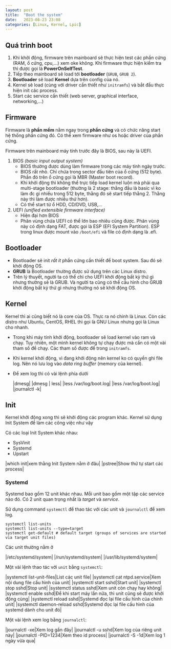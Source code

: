 ```yaml
---
layout: post
title:  "Boot the system"
date:   2023-08-23 23:08
categories: [Linux, Kernel, Lpic]
---
```


## Quá trình boot
1. Khi khởi động, firmware trên mainboard sẽ thực hiện test các phần cứng (RAM, ổ cứng, cpu,...) xem oke không. Khi firmware thực hiện kiểm tra thì được gọi là **PowerOnSelfTest**.
2. Tiếp theo mainboard sẽ load tới **bootloader** (`GRUB`, `GRUB 2`).
3. **Bootloader** sẽ load **Kernel** dựa trên config của nó.
4. Kernel sẽ load (cùng với driver cần thiết như `initramfs`) và bắt đầu thực hiện init các process.
5. Start các service cần thiết (web server, graphical interface, networking,...)

## Firmware
Firmware là **phần mềm** nằm ngay trong **phần cứng** và có chức năng start hệ thống phần cứng đó. Có thể xem firmware như os hoặc driver của phần cứng.

Firmware trên mainboard máy tính trước đây là BIOS, sau này là UEFI.

1. BIOS *(basic input output system)*
    - BIOS thường được dùng làm firmware trong các máy tính ngày trước.
    - BIOS rất nhỏ. Chỉ chứa trong sector đầu tiên của ổ cứng (512 byte). Phần đó trên ổ cứng gọi là MBR (Master boot record).
    - Khi khởi động thì không thể trực tiếp load kernel luôn mà phải qua multi-stage bootloader (thường là 2 stage: thằng đầu là basic vì ko làm đc gì nhiều trong 512 byte, thằng đó sẽ start tiếp thằng 2. Thằng này thì làm được nhiều thứ hơn).
    - Có thể start từ ổ HDD, CD/DVD, USB,...
2. UEFI *(unified extensible firmware interface)*
    - Hiện đại hơn BIOS
    - Phân vùng chứa UEFI có thể lớn bao nhiêu cũng được. Phân vùng này có định dạng FAT, được gọi là ESP (EFI System Partition). ESP trong linux được mount vào `/boot/efi` và file có định dạng là .efi.

## Bootloader
- Bootloader sẽ init *rất ít* phần cứng cần thiết để boot system. Sau đó sẽ khởi động OS.
- **GRUB** là Bootloader thường được sử dụng trên các Linux distro.
- Trên lý thuyết, người ta có thể chỉ cho UEFI khởi động bất kỳ thứ gì nhưng thường sẽ là GRUB. Và người ta cũng có thể cấu hình cho GRUB khởi động bất kỳ thứ gì nhưng thường nó sẽ khởi động OS.

## Kernel
Kernel thì ai cũng biết nó là core của OS. 
Thực ra nó chính là Linux. Còn các distro như Ubuntu, CentOS, RHEL thì gọi là GNU Linux nhưng gọi là Linux cho nhanh.

- Trong khi máy tính khởi động, bootloader sẽ load kernel vào ram và chạy. Tuy nhiên, một mình kernel không tự chạy được mà cần có một vài tham số để chạy. Các tham số được để trong `initramfs`.
- Khi kernel khởi động, vì đang khởi động nên kernel ko có quyền ghi file log. Nên nó lưu log vào *data ring buffer* (memory của kernel).
- Để xem log thì có vài lệnh phía dưới

    |dmesg|
    |dmesg \| less|
    |less /var/log/boot.log|
    |less /var/log/boot.log|
    |journalctl -k|

## Init
Kernel khởi động xong thì sẽ khởi động các program khác. Kernel sử dụng Init System để làm các công việc như vậy

Có các loại Init System khác nhau:
- SysVinit
- Systemd
- Upstart 

|which init|xem thằng Init System nằm ở đâu|
|pstree|Show thứ tự start các process|

### Systemd
Systemd bao gồm 12 unit khác nhau. Mỗi unit bao gồm một tập các service nào đó. Có 2 unit quan trọng nhất là *target* và *service*.

Sử dụng command `systemctl` để thao tác với các unit và `journalctl` để xem log.

```
systemctl list-units
systemctl list-units --type=target
systemctl get-default # default target (groups of services are started via target unit files)
```

Các unit thường nằm ở

|/etc/systemd/system|
|/run/systemd/system|
|/usr/lib/systemd/system|

Một vài lệnh thao tác với `unit` bằng `systemctl`:

|systemctl list-unit-files|List các unit file|
|systemctl cat ntpd.service|Xem nội dung file cấu hình của unit|
|systemctl start sshd|Start unit|
|systemctl stop sshd|Stop unit|
|systemctl status sshd|Xem unit còn chạy hay không|
|systemctl enable sshd|Để khi start máy lần nữa, thì unit cũng sẽ được khởi động cùng|
|systemctl reload sshd|Systemd đọc lại file cấu hình của chính unit|
|systemctl daemon-reload sshd|Systemd đọc lại file cấu hình của systemd dành cho unit đó|

Một vài lệnh xem log bằng `journalctl`:

|journalctl -xe|Xem log gần đây|
|journalctl -u sshd|Xem log của riêng unit này|
|journalctl -PID=1234|Xem theo id process|
|journalctl -S -1d|Xem log 1 ngày vừa qua|